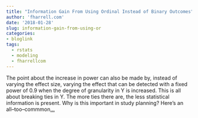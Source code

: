 ```yaml
---
title: "Information Gain From Using Ordinal Instead of Binary Outcomes"
author: 'fharrell.com'
date: '2018-01-28'
slug: information-gain-from-using-or
categories:
- bloglink
tags:
  - rstats
  - modeling
  - fharrellcom
---
```


The point about the increase in power can also be made by, instead of varying the effect size, varying the effect that can be detected with a fixed power of 0.9 when the degree of granularity in Y is increased. This is all about breaking ties in Y. The more ties there are, the less statistical information is present. Why is this important in study planning? Here’s an all–too–commmon[... <i class="fas fa-external-link-alt"></i>](http://fharrell.com/post/ordinal-info/)

